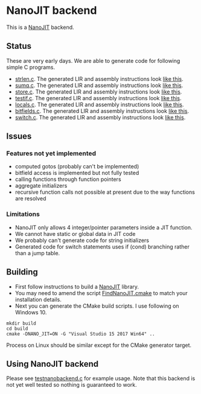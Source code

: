 # NanoJIT backend

This is a [NanoJIT](https://github.com/dibyendumajumdar/nanojit) backend. 

## Status

These are very early days. We are able to generate code for following simple C programs. 

* [strlen.c](https://github.com/dibyendumajumdar/dmr_c/blob/master/tests/nano/strlen.c). The generated LIR and assembly instructions look [like this](https://github.com/dibyendumajumdar/dmr_c/blob/master/tests/nano/strlen.lir). 
* [sumq.c](https://github.com/dibyendumajumdar/dmr_c/blob/master/tests/nano/sumq.c). The generated LIR and assembly instructions look
  [like this](https://github.com/dibyendumajumdar/dmr_c/blob/master/tests/nano/sumq.lir).
* [store.c](https://github.com/dibyendumajumdar/dmr_c/blob/master/tests/nano/store.c). The generated LIR and assembly instructions look
  [like this](https://github.com/dibyendumajumdar/dmr_c/blob/master/tests/nano/store.lir).
* [testif.c](https://github.com/dibyendumajumdar/dmr_c/blob/master/tests/nano/testif.c). The generated LIR and assembly instructions look [like this](https://github.com/dibyendumajumdar/dmr_c/blob/master/tests/nano/testif.lir).
* [locals.c](https://github.com/dibyendumajumdar/dmr_c/blob/master/tests/nano/locals.c). The generated LIR and assembly instructions look [like this](https://github.com/dibyendumajumdar/dmr_c/blob/master/tests/nano/locals.lir).  
* [bitfields.c](https://github.com/dibyendumajumdar/dmr_c/blob/master/tests/nano/bitfields.c). The generated LIR and assembly instructions look [like this](https://github.com/dibyendumajumdar/dmr_c/blob/master/tests/nano/bitfields.lir).  
* [switch.c](https://github.com/dibyendumajumdar/dmr_c/blob/master/tests/nano/switch.c). The generated LIR and assembly instructions   look [like this](https://github.com/dibyendumajumdar/dmr_c/blob/master/tests/nano/switch.lir).  
    
  
## Issues

### Features not yet implemented

* computed gotos (probably can't be implemented)
* bitfield access is implemented but not fully tested
* calling functions through function pointers
* aggregate initializers
* recursive function calls not possible at present due to the way functions are resolved

### Limitations

* NanoJIT only allows 4 integer/pointer parameters inside a JIT function.
* We cannot have static or global data in JIT code
* We probably can't generate code for string initializers
* Generated code for switch statements uses if (cond) branching rather than a jump table.
  
## Building 

* First follow instructions to build a [NanoJIT](https://github.com/dibyendumajumdar/nanojit) library.
* You may need to amend the script [FindNanoJIT.cmake](https://github.com/dibyendumajumdar/dmr_c/blob/master/cmake/FindNanoJIT.cmake) to
  match your installation details.
* Next you can generate the CMake build scripts. I use following on Windows 10.

```
mkdir build
cd build
cmake -DNANO_JIT=ON -G "Visual Studio 15 2017 Win64" ..
```

Process on Linux should be similar except for the CMake generator target.

## Using NanoJIT backend

Please see [testnanobackend.c](https://github.com/dibyendumajumdar/dmr_c/blob/master/nanojit-backend/testnanobackend.c) for example usage. Note that this backend is not yet well tested so nothing is guaranteed to work.
